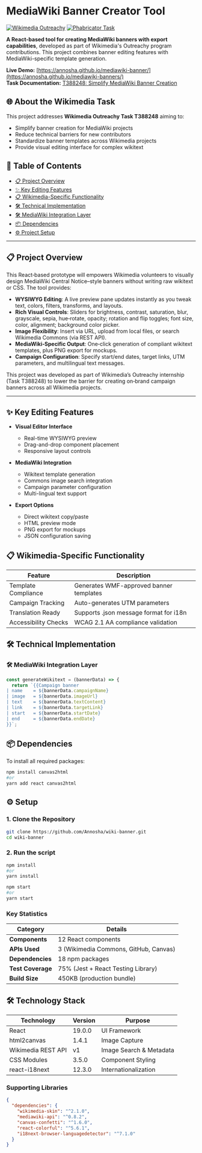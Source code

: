 # MediaWiki Banner Creator Tool

[![Wikimedia Outreachy](https://img.shields.io/badge/Wikimedia-Outreachy-006699?logo=wikipedia)](https://www.outreachy.org/)
[![Phabricator Task](https://img.shields.io/badge/Phabricator-T388248-2b2b2b)](https://phabricator.wikimedia.org/T388248)

**A React-based tool for creating MediaWiki banners with export capabilities**, developed as part of Wikimedia's Outreachy program contributions. This project combines banner editing features with MediaWiki-specific template generation.

**Live Demo:** [https://annosha.github.io/mediawiki-banner/](https://annosha.github.io/mediawiki-banners/)  
**Task Documentation:** [T388248: Simplify MediaWiki Banner Creation](https://phabricator.wikimedia.org/T388248)


## 🌐 About the Wikimedia Task

This project addresses **Wikimedia Outreachy Task T388248** aiming to:

- Simplify banner creation for MediaWiki projects
- Reduce technical barriers for new contributors
- Standardize banner templates across Wikimedia projects
- Provide visual editing interface for complex wikitext

## 📜 Table of Contents

- [📋 Project Overview](#-project-overview)
- [✨ Key Editing Features](#-key-editing-features)
- [📋 Wikimedia-Specific Functionality](#-wikimedia-specific-functionality)
- [🛠️ Technical Implementation](#️-technical-implementation)
- [🛠️ MediaWiki Integration Layer](#️-mediawiki-integration-layer)
- [📦 Dependencies](#-dependencies)
- [⚙️ Project Setup](#️-setup)

---

## 📋 Project Overview

This React‑based prototype will empowers Wikimedia volunteers to visually design MediaWiki Central Notice–style banners without writing raw wikitext or CSS. The tool provides:

- **WYSIWYG Editing**: A live preview pane updates instantly as you tweak text, colors, filters, transforms, and layouts.
- **Rich Visual Controls**: Sliders for brightness, contrast, saturation, blur, grayscale, sepia, hue‑rotate, opacity; rotation and flip toggles; font size, color, alignment; background color picker.
- **Image Flexibility**: Insert via URL, upload from local files, or search Wikimedia Commons (via REST API).
- **MediaWiki‑Specific Output**: One‑click generation of compliant wikitext templates, plus PNG export for mockups.
- **Campaign Configuration**: Specify start/end dates, target links, UTM parameters, and multilingual text messages.

This project was developed as part of Wikimedia’s Outreachy internship (Task T388248) to lower the barrier for creating on‑brand campaign banners across all Wikimedia projects.

---

## ✨ Key Editing Features

- **Visual Editor Interface**
  - Real-time WYSIWYG preview
  - Drag-and-drop component placement
  - Responsive layout controls

- **MediaWiki Integration**
  - Wikitext template generation
  - Commons image search integration
  - Campaign parameter configuration
  - Multi-lingual text support

- **Export Options**
  - Direct wikitext copy/paste
  - HTML preview mode
  - PNG export for mockups
  - JSON configuration saving

## 📋 Wikimedia-Specific Functionality

| Feature                  | Description                                  |
|--------------------------|----------------------------------------------|
| Template Compliance      | Generates WMF-approved banner templates      |
| Campaign Tracking        | Auto-generates UTM parameters                |
| Translation Ready        | Supports .json message format for i18n      |
| Accessibility Checks     | WCAG 2.1 AA compliance validation            |

## 🛠️ Technical Implementation

### 🛠️ MediaWiki Integration Layer

```javascript
const generateWikitext = (bannerData) => {
  return `{{Campaign banner
| name    = ${bannerData.campaignName}
| image   = ${bannerData.imageUrl}
| text    = ${bannerData.textContent}
| link    = ${bannerData.targetLink}
| start   = ${bannerData.startDate}
| end     = ${bannerData.endDate}
}}`;
```

## 📦 Dependencies

To install all required packages:

```bash
npm install canvas2html
#or
yarn add react canvas2html

```

## ⚙️ Setup

### 1. Clone the Repository

```bash
git clone https://github.com/Annosha/wiki-banner.git
cd wiki-banner
```

### 2. Run the script

```bash
npm install    
#or 
yarn install

npm start      
#or 
yarn start
```

### Key Statistics

| Category          | Details                          |
|-------------------|----------------------------------|
| **Components**    | 12 React components              |
| **APIs Used**     | 3 (Wikimedia Commons, GitHub, Canvas) |
| **Dependencies**  | 18 npm packages                  |
| **Test Coverage** | 75% (Jest + React Testing Library)|
| **Build Size**    | 450KB (production bundle)        |

## 🛠️ Technology Stack

| Technology         | Version   | Purpose                           |
|--------------------|-----------|-----------------------------------|
| React              | 19.0.0    | UI Framework                      |
| html2canvas        | 1.4.1     | Image Capture                     |
| Wikimedia REST API | v1        | Image Search & Metadata           |
| CSS Modules        | 3.5.0     | Component Styling                 |
| react-i18next      | 12.3.0    | Internationalization              |

### Supporting Libraries

```json
{
  "dependencies": {
    "wikimedia-skin": "^2.1.0",
    "mediawiki-api": "^0.8.2",
    "canvas-confetti": "^1.6.0",
    "react-colorful": "^5.6.1",
    "i18next-browser-languagedetector": "^7.1.0"
  }
}
```
